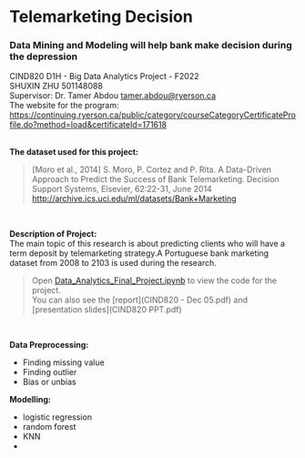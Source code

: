 # Telemarketing Decision
### Data Mining and Modeling will help bank make decision during the depression
CIND820 D1H - Big Data Analytics Project - F2022
 <br />
SHUXIN ZHU 501148088
 <br />
 Supervisor: Dr. Tamer Abdou tamer.abdou@ryerson.ca 
 <br />
The website for the program: <br />
https://continuing.ryerson.ca/public/category/courseCategoryCertificateProfile.do?method=load&certificateId=171618
 <br /><br />

**The dataset used for this project:**
 
 >[Moro et al., 2014] S. Moro, P. Cortez and P. Rita. A Data-Driven Approach to Predict the Success of Bank Telemarketing. Decision Support Systems, Elsevier, 62:22-31, June 2014 http://archive.ics.uci.edu/ml/datasets/Bank+Marketing
<br />

**Description of Project:**
<br />The main topic of this research is about predicting clients who will have a term deposit by telemarketing strategy.A Portuguese bank marketing dataset from 2008 to 2103 is used during the research. 

>Open [Data_Analytics_Final_Project.ipynb](https://github.com/LilithZz/CIND820/blob/3501c7c3e68e610d2ea0a766698fdda7b821b61b/CIND820.ipynb)
to view the code for the project. 
<br />You can also see the [report](CIND820 - Dec 05.pdf) and [presentation slides](CIND820 PPT.pdf)
<br />

**Data Preprocessing:**
<br />
+ Finding missing value<br />
+ Finding outlier<br />
+ Bias or unbias<br />

**Modelling:**
<br />
+ logistic regression
+ random forest
+ KNN
+ 
